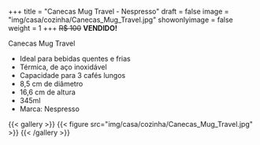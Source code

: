 +++
title = "Canecas Mug Travel - Nespresso"
draft = false
image = "img/casa/cozinha/Canecas_Mug_Travel.jpg"
showonlyimage = false
weight = 1
+++
<span class="sold">~~R$ 100~~</span> **VENDIDO!**

<!--more-->

Canecas Mug Travel

- Ideal para bebidas quentes e frias
- Térmica, de aço inoxidável
- Capacidade para 3 cafés lungos
- 8,5 cm de diâmetro
- 16,6 cm de altura
- 345ml
- Marca: Nespresso

{{< gallery >}}
{{< figure src="img/casa/cozinha/Canecas_Mug_Travel.jpg" >}}
{{< /gallery >}}


